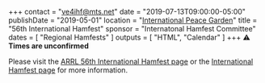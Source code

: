 +++
contact = "[ve4ihf@mts.net](ve4ihf@mts.net)"
date = "2019-07-13T09:00:00-05:00"
publishDate = "2019-05-01"
location = "[International Peace Garden](https://goo.gl/maps/teHWPUnioC72)"
title = "56th International Hamfest"
sponsor = "Internatonal Hamfest Committee"
dates = [ "Regional Hamfests" ]
outputs = [ "HTML", "Calendar" ]
+++
:warning: **Times are unconfirmed**

Please visit the [ARRL 56th International Hamfest page](http://www.arrl.org/hamfests/56th-international-hamfest)
or the
[International Hamfest page](http://www.internationalhamfest.ca/)
for more information.

